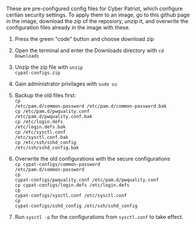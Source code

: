 These are pre-configured config files for Cyber Patriot, which configure certian security settings. To apply them to an image, go to this github page in the image, download the zip of the reposiory, unzip it, and overwrite the configuration files already in the image with these.

1. Press the green "code" button and choose download zip
2. Open the terminal and enter the Downloads directory with <code>cd Downloads</code>
3. Unzip the zip file with <code>unzip cypat-configs.zip</code>
4. Gain administrator privilages with <code>sudo su</code>
5. Backup the old files first:<br>
<code>cp /etc/pam.d/common-password /etc/pam.d/common-password.bak</code><br>
<code>cp /etc/pam.d/pwquality.conf /etc/pam.d/pwquality.conf.bak</code><br>
<code>cp /etc/login.defs /etc/login.defs.bak</code><br>
<code>cp /etc/sysctl.conf /etc/sysctl.conf.bak</code><br>
<code>cp /etc/ssh/sshd_config /etc/ssh/sshd_config.bak</code><br>

6. Overwrite the old configurations with the secure configurations<br>
<code>cp cypat-configs/common-password /etc/pam.d/common-password</code><br>
<code>cp cypat-configs/pwquality.conf /etc/pam.d/pwquality.conf</code><br>
<code>cp cypat-configs/login.defs /etc/login.defs</code><br>
<code>cp cypat-configs/sysctl.conf /etc/sysctl.conf</code><br>
<code>cp cypat-configs/sshd_config /etc/ssh/sshd_config</code><br>

7. Run <code>sysctl -p</code> for the configurations from <code>sysctl.conf</code> to take effect.
